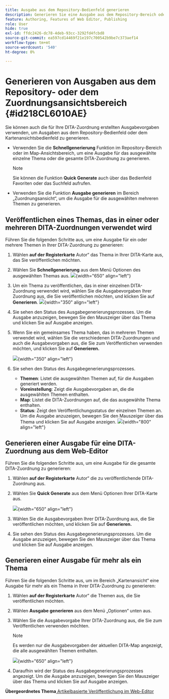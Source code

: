 ```yaml
---
title: Ausgabe aus dem Repository-Bedienfeld generieren
description: Generieren Sie eine Ausgabe aus dem Repository-Bereich oder dem Zuordnungsansichtsbereich in AEM Guides. Erfahren Sie, wie Sie ein Thema veröffentlichen, das in einer oder mehreren DITA-Zuordnungen verwendet wird, oder wie Sie eine Ausgabe für mehrere Themen generieren.
feature: Authoring, Features of Web Editor, Publishing
role: User
hide: true
exl-id: ffdc2426-dc78-4deb-93cc-3292fd4fcbd8
source-git-commit: ea597cd14469f21e197c700542b9be7c373aef14
workflow-type: tm+mt
source-wordcount: '540'
ht-degree: 0%

---
```


# Generieren von Ausgaben aus dem Repository- oder dem Zuordnungsansichtsbereich {#id218CL6010AE}

Sie können auch die für Ihre DITA-Zuordnung erstellten Ausgabevorgaben verwenden, um Ausgaben aus dem Repository-Bedienfeld oder dem Kartenansichtsbedienfeld zu generieren.

- Verwenden Sie die **Schnellgenerierung** Funktion im Repository-Bereich oder im Map-Ansichtsbereich, um eine Ausgabe für das ausgewählte einzelne Thema oder die gesamte DITA-Zuordnung zu generieren.

  >[!NOTE]
  >
  > Sie können die Funktion **Quick Generate** auch über das Bedienfeld Favoriten oder das Suchfeld aufrufen.

- Verwenden Sie die Funktion **Ausgabe generieren** im Bereich „Zuordnungsansicht“, um die Ausgabe für die ausgewählten mehreren Themen zu generieren.

## Veröffentlichen eines Themas, das in einer oder mehreren DITA-Zuordnungen verwendet wird

Führen Sie die folgenden Schritte aus, um eine Ausgabe für ein oder mehrere Themen in Ihrer DITA-Zuordnung zu generieren:

1. Wählen **auf der Registerkarte** Autor“ das Thema in Ihrer DITA-Karte aus, das Sie veröffentlichen möchten.

1. Wählen Sie **Schnellgenerierung** aus dem Menü Optionen des ausgewählten Themas aus.
   ![](images/select-topic-options-menu_cs.png){width="650" align="left"}

1. Um ein Thema zu veröffentlichen, das in einer einzelnen DITA-Zuordnung verwendet wird, wählen Sie die Ausgabevorgaben Ihrer Zuordnung aus, die Sie veröffentlichen möchten, und klicken Sie auf **Generieren**.
   ![](images/select-preset_cs.png){width="350" align="left"}

1. Sie sehen den Status des Ausgabegenerierungsprozesses. Um die Ausgabe anzuzeigen, bewegen Sie den Mauszeiger über das Thema und klicken Sie auf Ausgabe anzeigen.

1. Wenn Sie ein gemeinsames Thema haben, das in mehreren Themen verwendet wird, wählen Sie die verschiedenen DITA-Zuordnungen und auch die Ausgabevorgaben aus, die Sie zum Veröffentlichen verwenden möchten, und klicken Sie auf **Generieren.**

   ![](images/select-preset-multiple-maps_cs.png){width="350" align="left"}

1. Sie sehen den Status des Ausgabegenerierungsprozesses.

   - **Themen**: Listet die ausgewählten Themen auf, für die Ausgaben generiert werden.
   - **Voreinstellung**: Zeigt die Ausgabevorgaben an, die die ausgewählten Themen enthalten.
   - **Map**: Listet die DITA-Zuordnungen auf, die das ausgewählte Thema enthalten.
   - **Status**: Zeigt den Veröffentlichungsstatus der einzelnen Themen an.
Um die Ausgabe anzuzeigen, bewegen Sie den Mauszeiger über das Thema und klicken Sie auf Ausgabe anzeigen.
     ![](images/output-multiple-maps_cs.png){width="800" align="left"}


## Generieren einer Ausgabe für eine DITA-Zuordnung aus dem Web-Editor

Führen Sie die folgenden Schritte aus, um eine Ausgabe für die gesamte DITA-Zuordnung zu generieren:

1. Wählen **auf der Registerkarte** Autor“ die zu veröffentlichende DITA-Zuordnung aus.

1. Wählen Sie **Quick Generate** aus dem Menü Optionen Ihrer DITA-Karte aus.

   ![](images/select-map-options-menu_cs.png){width="650" align="left"}

1. Wählen Sie die Ausgabevorgaben Ihrer DITA-Zuordnung aus, die Sie veröffentlichen möchten, und klicken Sie auf **Generieren.**

1. Sie sehen den Status des Ausgabegenerierungsprozesses. Um die Ausgabe anzuzeigen, bewegen Sie den Mauszeiger über das Thema und klicken Sie auf Ausgabe anzeigen.


## Generieren einer Ausgabe für mehr als ein Thema

Führen Sie die folgenden Schritte aus, um im Bereich „Kartenansicht“ eine Ausgabe für mehr als ein Thema in Ihrer DITA-Zuordnung zu generieren:

1. Wählen **auf der Registerkarte** Autor“ die Themen aus, die Sie veröffentlichen möchten.

1. Wählen **Ausgabe generieren** aus dem Menü „Optionen“ unten aus.

1. Wählen Sie die Ausgabevorgabe Ihrer DITA-Zuordnung aus, die Sie zum Veröffentlichen verwenden möchten.

   >[!NOTE]
   >
   > Es werden nur die Ausgabevorgaben der aktuellen DITA-Map angezeigt, die alle ausgewählten Themen enthalten.

   ![](images/generate-output-multiple-topics_cs.png){width="650" align="left"}

1. Daraufhin wird der Status des Ausgabegenerierungsprozesses angezeigt. Um die Ausgabe anzuzeigen, bewegen Sie den Mauszeiger über das Thema und klicken Sie auf Ausgabe anzeigen.


**Übergeordnetes Thema**&#x200B;[ Artikelbasierte Veröffentlichung im Web-Editor](web-editor-article-publishing.md)
